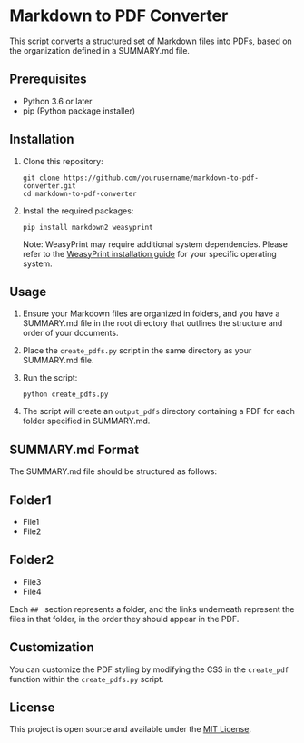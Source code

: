 # Markdown to PDF Converter

This script converts a structured set of Markdown files into PDFs, based on the organization defined in a SUMMARY.md file.

## Prerequisites

- Python 3.6 or later
- pip (Python package installer)

## Installation

1. Clone this repository:
   ```
   git clone https://github.com/yourusername/markdown-to-pdf-converter.git
   cd markdown-to-pdf-converter
   ```

2. Install the required packages:
   ```
   pip install markdown2 weasyprint
   ```

   Note: WeasyPrint may require additional system dependencies. Please refer to the [WeasyPrint installation guide](https://doc.courtbouillon.org/weasyprint/stable/first_steps.html) for your specific operating system.

## Usage

1. Ensure your Markdown files are organized in folders, and you have a SUMMARY.md file in the root directory that outlines the structure and order of your documents.

2. Place the `create_pdfs.py` script in the same directory as your SUMMARY.md file.

3. Run the script:
   ```
   python create_pdfs.py
   ```

4. The script will create an `output_pdfs` directory containing a PDF for each folder specified in SUMMARY.md.

## SUMMARY.md Format

The SUMMARY.md file should be structured as follows:

## Folder1
- File1
- File2

## Folder2
- File3
- File4

  
Each `## ` section represents a folder, and the links underneath represent the files in that folder, in the order they should appear in the PDF.

## Customization

You can customize the PDF styling by modifying the CSS in the `create_pdf` function within the `create_pdfs.py` script.

## License

This project is open source and available under the [MIT License](LICENSE).
